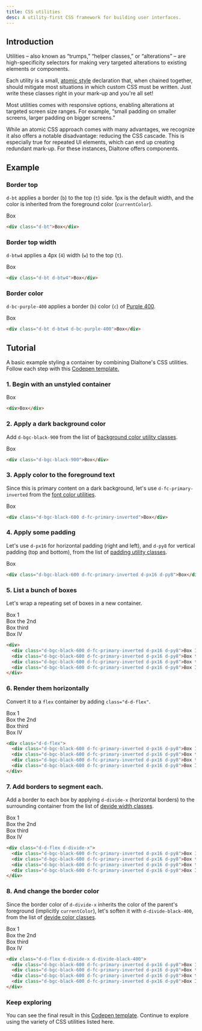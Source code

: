 ```yaml
---
title: CSS utilities
desc: A utility-first CSS framework for building user interfaces.
---
```


## Introduction

Utilities – also known as “trumps,” “helper classes,” or “alterations” – are high-specificity selectors for making very targeted alterations to existing elements or components.

Each utility is a small, <a href="https://css-tricks.com/lets-define-exactly-atomic-css/" target="_blank">atomic style</a> declaration that, when chained together, should mitigate most situations in which custom CSS must be written. Just write these classes right in your mark-up and you're all set!

Most utilities comes with responsive options, enabling alterations at targeted screen size ranges. For example, “small padding on smaller screens, larger padding on bigger screens.”

While an atomic CSS approach comes with many advantages, we recognize it also offers a notable disadvantage: reducing the CSS cascade. This is especially true for repeated UI elements, which can end up creating redundant mark-up. For these instances, Dialtone offers components.

## Example

### Border top

`d-bt` applies a border (`b`) to the top (`t`) side. 1px is the default width, and the color is inherited from the foreground color (`currentColor`).

<code-well-header>
  <div class="d-bt">Box</div>
</code-well-header>

```html
<div class="d-bt">Box</div>
```

### Border top width

`d-btw4` applies a 4px (`4`) width (`w`) to the top (`t`).

<code-well-header>
  <div class="d-bt d-btw4">Box</div>
</code-well-header>

```html
<div class="d-bt d-btw4">Box</div>
```

### Border color

`d-bc-purple-400` applies a border (`b`) color (`c`) of [Purple 400](/design/colors/#purple).

<code-well-header>
  <div class="d-bt d-btw4 d-bc-purple-400">Box</div>
</code-well-header>

```html
<div class="d-bt d-btw4 d-bc-purple-400">Box</div>
```

## Tutorial

A basic example styling a container by combining Dialtone's CSS utilities. Follow each step with this [Codepen template.](https://codepen.io/pen?template=dyKvvZB)

### 1. Begin with an unstyled container

<code-well-header>
  <div>Box</div>
</code-well-header>

```html
<div>Box</div>
```

### 2. Apply a dark background color

Add `d-bgc-black-900` from the list of [background color utility classes](/utilities/backgrounds/color/).

<code-well-header>
  <div class="d-bgc-black-900">Box</div>
</code-well-header>

```html
<div class="d-bgc-black-900">Box</div>
```

### 3. Apply color to the foreground text

Since this is primary content on a dark background, let's use `d-fc-primary-inverted` from the [font color utilities](/utilities/typography/color/).

<code-well-header>
  <div class="d-bgc-black-600 d-fc-primary-inverted">Box</div>
</code-well-header>

```html
<div class="d-bgc-black-600 d-fc-primary-inverted">Box</div>
```

### 4. Apply some padding

Let's use `d-px16` for horizontal padding (right and left), and `d-py8` for vertical padding (top and bottom), from the list of [padding utility classes](/utilities/spacing/padding/).

<code-well-header>
  <div class="d-bgc-black-600 d-fc-primary-inverted d-px16 d-py8">Box</div>
</code-well-header>

```html
<div class="d-bgc-black-600 d-fc-primary-inverted d-px16 d-py8">Box</div>
```

### 5. List a bunch of boxes

Let's wrap a repeating set of boxes in a new container.

<code-well-header>
  <div>
    <div class="d-bgc-black-600 d-fc-primary-inverted d-px16 d-py8">Box 1</div>
    <div class="d-bgc-black-600 d-fc-primary-inverted d-px16 d-py8">Box the 2nd</div>
    <div class="d-bgc-black-600 d-fc-primary-inverted d-px16 d-py8">Box third</div>
    <div class="d-bgc-black-600 d-fc-primary-inverted d-px16 d-py8">Box IV</div>
  </div>
</code-well-header>

```html
<div>
  <div class="d-bgc-black-600 d-fc-primary-inverted d-px16 d-py8">Box 1</div>
  <div class="d-bgc-black-600 d-fc-primary-inverted d-px16 d-py8">Box the 2nd</div>
  <div class="d-bgc-black-600 d-fc-primary-inverted d-px16 d-py8">Box third</div>
  <div class="d-bgc-black-600 d-fc-primary-inverted d-px16 d-py8">Box IV</div>
</div>
```

### 6. Render them horizontally

Convert it to a `flex` container by adding `class="d-d-flex"`.

<code-well-header>
  <div class="d-d-flex">
    <div class="d-bgc-black-600 d-fc-primary-inverted d-px16 d-py8">Box 1</div>
    <div class="d-bgc-black-600 d-fc-primary-inverted d-px16 d-py8">Box the 2nd</div>
    <div class="d-bgc-black-600 d-fc-primary-inverted d-px16 d-py8">Box third</div>
    <div class="d-bgc-black-600 d-fc-primary-inverted d-px16 d-py8">Box IV</div>
  </div>
</code-well-header>

```html
<div class="d-d-flex">
  <div class="d-bgc-black-600 d-fc-primary-inverted d-px16 d-py8">Box 1</div>
  <div class="d-bgc-black-600 d-fc-primary-inverted d-px16 d-py8">Box the 2nd</div>
  <div class="d-bgc-black-600 d-fc-primary-inverted d-px16 d-py8">Box third</div>
  <div class="d-bgc-black-600 d-fc-primary-inverted d-px16 d-py8">Box IV</div>
</div>
```

### 7. Add borders to segment each.

Add a border to each box by applying `d-divide-x` (horizontal borders) to the surrounding container from the list of [devide width classes](/utilities/borders/divide-width.html).

<code-well-header>
  <div class="d-d-flex d-divide-x">
    <div class="d-bgc-black-600 d-fc-primary-inverted d-px16 d-py8">Box 1</div>
    <div class="d-bgc-black-600 d-fc-primary-inverted d-px16 d-py8">Box the 2nd</div>
    <div class="d-bgc-black-600 d-fc-primary-inverted d-px16 d-py8">Box third</div>
    <div class="d-bgc-black-600 d-fc-primary-inverted d-px16 d-py8">Box IV</div>
  </div>
</code-well-header>

```html
<div class="d-d-flex d-divide-x">
  <div class="d-bgc-black-600 d-fc-primary-inverted d-px16 d-py8">Box 1</div>
  <div class="d-bgc-black-600 d-fc-primary-inverted d-px16 d-py8">Box the 2nd</div>
  <div class="d-bgc-black-600 d-fc-primary-inverted d-px16 d-py8">Box third</div>
  <div class="d-bgc-black-600 d-fc-primary-inverted d-px16 d-py8">Box IV</div>
</div>
```

### 8. And change the border color

Since the border color of `d-divide-x` inherits the color of the parent's foreground (implicitly `currentColor`), let's soften it with `d-divide-black-400`, from the list of [devide color classes](/utilities/borders/divide-color.html).

<code-well-header>
  <div class="d-d-flex d-divide-x d-divide-black-400">
    <div class="d-bgc-black-600 d-fc-primary-inverted d-px16 d-py8">Box 1</div>
    <div class="d-bgc-black-600 d-fc-primary-inverted d-px16 d-py8">Box the 2nd</div>
    <div class="d-bgc-black-600 d-fc-primary-inverted d-px16 d-py8">Box third</div>
    <div class="d-bgc-black-600 d-fc-primary-inverted d-px16 d-py8">Box IV</div>
  </div>
</code-well-header>

```html
<div class="d-d-flex d-divide-x d-divide-black-400">
  <div class="d-bgc-black-600 d-fc-primary-inverted d-px16 d-py8">Box 1</div>
  <div class="d-bgc-black-600 d-fc-primary-inverted d-px16 d-py8">Box the 2nd</div>
  <div class="d-bgc-black-600 d-fc-primary-inverted d-px16 d-py8">Box third</div>
  <div class="d-bgc-black-600 d-fc-primary-inverted d-px16 d-py8">Box IV</div>
</div>
```

### Keep exploring

You can see the final result in this [Codepen template](https://codepen.io/pen?template=XWYMMRY). Continue to explore using the variety of CSS utilities listed here.
